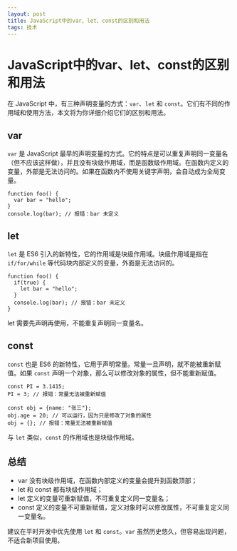 ```yaml
---
layout: post
title: JavaScript中的var、let、const的区别和用法
tags: 技术
---
```


# JavaScript中的var、let、const的区别和用法

在 JavaScript 中，有三种声明变量的方式：`var`、`let` 和 `const`。它们有不同的作用域和使用方法，本文将为你详细介绍它们的区别和用法。

## var

`var` 是 JavaScript 最早的声明变量的方式。它的特点是可以重复声明同一变量名（但不应该这样做），并且没有块级作用域，而是函数级作用域。在函数内定义的变量，外部是无法访问的。如果在函数内不使用关键字声明，会自动成为全局变量。

```
function foo() {
  var bar = "hello";
}
console.log(bar); // 报错：bar 未定义
```

## let

`let` 是 ES6 引入的新特性，它的作用域是块级作用域。块级作用域是指在 `if/for/while` 等代码块内部定义的变量，外面是无法访问的。

```
function foo() {
  if(true) {
    let bar = "hello";
  }
  console.log(bar); // 报错：bar 未定义
}
```

let 需要先声明再使用，不能重复声明同一变量名。

## const

`const` 也是 ES6 的新特性，它用于声明常量。常量一旦声明，就不能被重新赋值。如果 `const` 声明一个对象，那么可以修改对象的属性，但不能重新赋值。

```
const PI = 3.1415;
PI = 3; // 报错：常量无法被重新赋值

const obj = {name: "张三"};
obj.age = 20; // 可以运行，因为只是修改了对象的属性
obj = {}; // 报错：常量无法被重新赋值
```

与 `let` 类似，`const` 的作用域也是块级作用域。

## 总结

- var 没有块级作用域，在函数内部定义的变量会提升到函数顶部；
- let 和 const 都有块级作用域；
- let 定义的变量可重新赋值，不可重复定义同一变量名；
- const 定义的变量不可重新赋值，定义对象时可以修改属性，不可重复定义同一变量名。

建议在平时开发中优先使用 `let` 和 `const`。`var` 虽然历史悠久，但容易出现问题，不适合新项目使用。
